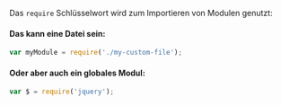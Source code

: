 Das `require` Schlüsselwort wird zum Importieren von Modulen genutzt:

#### Das kann eine Datei sein: 

``` js
var myModule = require('./my-custom-file');
```

#### Oder aber auch ein globales Modul: 

``` js
var $ = require('jquery');
```